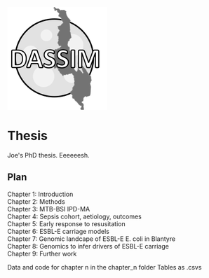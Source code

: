 ![Alt text](misc/logo_bw.png)

# Thesis

Joe's PhD thesis. Eeeeeesh.

## Plan

Chapter 1: Introduction  
Chapter 2: Methods  
Chapter 3: MTB-BSI IPD-MA  
Chapter 4: Sepsis cohort, aetiology, outcomes  
Chapter 5: Early response to resusitation  
Chapter 6: ESBL-E carriage models  
Chapter 7: Genomic landcape of ESBL-E E. coli in Blantyre  
Chapter 8: Genomics to infer drivers of ESBL-E carriage  
Chapter 9: Further work  

Data and code for chapter n in the chapter_n folder
Tables as .csvs
